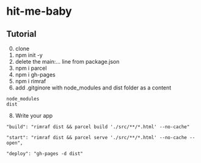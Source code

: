 # hit-me-baby

## Tutorial

0. clone
1. npm init -y
3. delete the main:... line from package.json
4. npm i parcel
5. npm i gh-pages
6. npm i rimraf
7. add .gitginore with node_modules and dist folder as a content
```
node_modules
dist
```
8. Write your app

```
"build": "rimraf dist && parcel build './src/**/*.html' --no-cache"
```

```
"start": "rimraf dist && parcel serve './src/**/*.html' --no-cache --open",
```

```
"deploy": "gh-pages -d dist"
```
